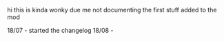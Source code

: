 hi this is kinda wonky due me not documenting the first stuff added to the mod

18/07 - started the changelog
18/08 - 
